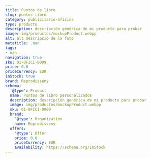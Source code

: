 ```yaml
---
title: Puntos de libro
slug: puntos-libro
category: publicitario-oficina
type: producto
description: descripción genérica de mi producto para probar
image: img/productos/mockupProduct.webpp
alt: alt descripció de la foto
metatitle: .nan
tags:
- nan
navigation: true
sku: 01-OFICI-0009
price: 0.0
priceCurrency: EUR
inStock: true
brand: Reprodisseny
schema:
  '@type': Product
  name: Puntos de libro personalizados
  description: descripción genérica de mi producto para probar
  image: img/productos/mockupProduct.webpp
  sku: 01-OFICI-0009
  brand:
    '@type': Organization
    name: Reprodisseny
  offers:
    '@type': Offer
    price: 0.0
    priceCurrency: EUR
    availability: https://schema.org/InStock
---
```

